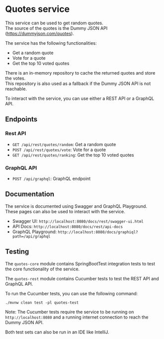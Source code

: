# Quotes service

This service can be used to get random quotes.<br/>
The source of the quotes is the Dummy JSON API (https://dummyjson.com/quotes).

The service has the following functionalities:

- Get a random quote
- Vote for a quote
- Get the top 10 voted quotes

There is an in-memory repository to cache the returned quotes and store the votes.<br/>
This repository is also used as a fallback if the Dummy JSON API is not reachable.

To interact with the service, you can use either a REST API or a GraphQL API.

## Endpoints

### Rest API

- `GET /api/rest/quotes/random`: Get a random quote
- `POST /api/rest/quotes/vote`: Vote for a quote
- `GET /api/rest/quotes/ranking`: Get the top 10 voted quotes

### GraphQL API

- `POST /api/graphql`: GraphQL endpoint

## Documentation

The service is documented using Swagger and GraphQL Playground.<br/>
These pages can also be used to interact with the service.

- Swagger UI: `http://localhost:8080/docs/rest/swagger-ui.html`
- API Docs: `http://localhost:8080/docs/rest/api-docs`
- GraphQL Playground: `http://localhost:8080/docs/graphiql?path=/api/graphql`

## Testing

The `quotes-core` module contains SpringBootTest integration tests to test the core functionality of the service.

The `quotes-rest` module contains Cucumber tests to test the REST API and GraphQL API.

To run the Cucumber tests, you can use the following command:

```
./mvnw clean test -pl quotes-test
```

Note: The Cucumber tests require the service to be running on `http://localhost:8080` and a running internet connection to reach the Dummy JSON API.<br/>

Both test sets can also be run in an IDE like IntelliJ.
